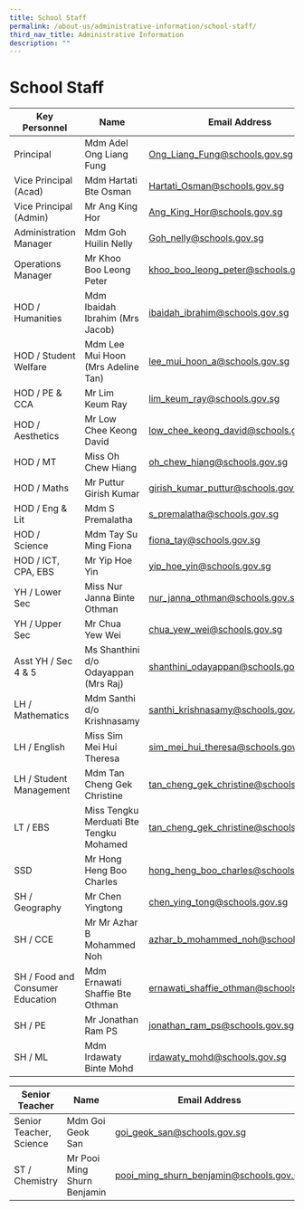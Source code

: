 ```yaml
---
title: School Staff
permalink: /about-us/administrative-information/school-staff/
third_nav_title: Administrative Information
description: ""
---
```

# **School Staff**

| Key Personnel  	| Name 	| Email Address 	|
|---	|---	|---	|
| Principal 	| Mdm Adel Ong Liang Fung 	| [Ong_Liang_Fung@schools.gov.sg](mailto:Ong_Liang_Fung@schools.gov.sg) 	|
| Vice Principal (Acad) 	| Mdm Hartati Bte Osman 	| [Hartati_Osman@schools.gov.sg](mailto:Hartati_Osman@schools.gov.sg) 	|
| Vice Principal (Admin) 	| Mr Ang King Hor 	| [Ang_King_Hor@schools.gov.sg](mailto:Ang_King_Hor@schools.gov.sg) 	|
| Administration Manager 	| Mdm Goh Huilin Nelly 	| [Goh_nelly@schools.gov.sg](mailto:Goh_nelly@schools.gov.sg) 	|
| Operations Manager 	| Mr Khoo Boo Leong Peter 	| [khoo_boo_leong_peter@schools.gov.sg](mailto:khoo_boo_leong_peter@schools.gov.sg) 	|
| HOD / Humanities 	| Mdm Ibaidah Ibrahim (Mrs Jacob) 	| [ibaidah_ibrahim@schools.gov.sg](mailto:ibaidah_ibrahim@schools.gov.sg) 	|
| HOD / Student Welfare 	| Mdm Lee Mui Hoon (Mrs Adeline Tan) 	| [lee_mui_hoon_a@schools.gov.sg](mailto:lee_mui_hoon_a@schools.gov.sg) 	|
| HOD / PE & CCA 	| Mr Lim Keum Ray  	| [lim_keum_ray@schools.gov.sg](mailto:lim_keum_ray@schools.gov.sg) 	|
| HOD / Aesthetics  	| Mr Low Chee Keong David 	| [low_chee_keong_david@schools.gov.sg](mailto:low_chee_keong_david@schools.gov.sg) 	|
| HOD / MT 	| Miss Oh Chew Hiang 	| [oh_chew_hiang@schools.gov.sg](mailto:oh_chew_hiang@schools.gov.sg) 	|
| HOD / Maths  	| Mr Puttur Girish Kumar 	| [girish_kumar_puttur@schools.gov.sg](mailto:girish_kumar_puttur@schools.gov.sg) 	|
| HOD / Eng & Lit 	| Mdm S Premalatha 	| [s_premalatha@schools.gov.sg](mailto:s_premalatha@schools.gov.sg) 	|
| HOD / Science 	| Mdm Tay Su Ming Fiona 	| [fiona_tay@schools.gov.sg](mailto:fiona_tay@schools.gov.sg) 	|
| HOD / ICT, CPA, EBS 	| Mr Yip Hoe Yin 	| yip_hoe_yin@schools.gov.sg 	|
| YH / Lower Sec 	| Miss Nur Janna Binte Othman 	| [nur_janna_othman@schools.gov.sg](mailto:nur_janna_othman@schools.gov.sg) 	|
| YH / Upper Sec 	| Mr Chua Yew Wei  	| [chua_yew_wei@schools.gov.sg](mailto:chua_yew_wei@schools.gov.sg) 	|
| Asst YH / Sec 4 & 5 	| Ms Shanthini d/o Odayappan (Mrs Raj) 	| [shanthini_odayappan@schools.gov.sg](mailto:shanthini_odayappan@schools.gov.sg) 	|
| LH / Mathematics 	| Mdm Santhi d/o Krishnasamy 	| [santhi_krishnasamy@schools.gov.sg](mailto:santhi_krishnasamy@schools.gov.sg) 	|
| LH / English 	| Miss Sim Mei Hui Theresa 	| [sim_mei_hui_theresa@schools.gov.sg](mailto:sim_mei_hui_theresa@schools.gov.sg) 	|
| LH / Student Management 	| Mdm Tan Cheng Gek Christine 	| [tan_cheng_gek_christine@schools.gov.sg](mailto:tan_cheng_gek_christine@schools.gov.sg) 	|
| LT / EBS 	| Miss Tengku Merduati Bte Tengku Mohamed 	| [tan_cheng_gek_christine@schools.gov.sg](mailto:tengku_merduati_tengku_m@schools.gov.sg) 	|
| SSD 	| Mr Hong Heng Boo Charles 	| [hong_heng_boo_charles@schools.gov.sg](mailto:hong_heng_boo_charles@schools.gov.sg) 	|
| SH / Geography  	| Mr Chen Yingtong 	| [chen_ying_tong@schools.gov.sg](mailto:chen_ying_tong@schools.gov.sg) 	|
| SH / CCE    	| Mr  Mr Azhar B Mohammed Noh 	| [azhar_b_mohammed_noh@schools.gov.sg](mailto:azhar_b_mohammed_noh@schools.gov.sg) 	|
| SH / Food and Consumer Education 	| Mdm Ernawati Shaffie Bte Othman 	| [ernawati_shaffie_othman@schools.gov.sg](mailto:ernawati_shaffie_othman@schools.gov.sg) 	|
| SH / PE 	| Mr Jonathan Ram PS 	| [jonathan_ram_ps@schools.gov.sg](mailto:jonathan_ram_ps@schools.gov.sg) 	|
| SH / ML 	| Mdm Irdawaty Binte Mohd 	| [irdawaty_mohd@schools.gov.sg](mailto:irdawaty_mohd@schools.gov.sg) 	|


| Senior Teacher 	| Name 	| Email Address 	|
|---	|---	|---	|
| Senior Teacher, Science 	| Mdm Goi Geok San 	| [goi_geok_san@schools.gov.sg](mailto:goi_geok_san@schools.gov.sg) 	|
| ST / Chemistry 	| Mr Pooi Ming Shurn Benjamin  	| [pooi_ming_shurn_benjamin@schools.gov.sg](mailto:pooi_ming_shurn_benjamin@schools.gov.sg) 	|
